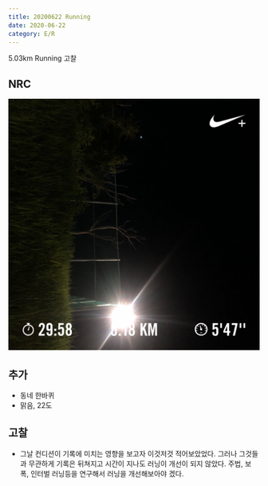 ```yaml
---
title: 20200622 Running 
date: 2020-06-22
category: E/R
---
```


5.03km Running 고찰

## NRC

![pic](/img/20200622.jpg)

## 추가

*   동네 한바퀴
*   맑음, 22도

## 고찰

- 그날 컨디션이 기록에 미치는 영향을 보고자 이것저것 적어보았었다. 그러나 그것들과 무관하게 기록은 뒤쳐지고 시간이 지나도 러닝이 개선이 되지 않았다. 주법, 보폭, 인터벌 러닝등을 연구해서 러닝을 개선해보아야 겠다.   

